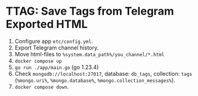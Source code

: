 # TTAG: Save Tags from Telegram Exported HTML

1. Configure app `etc/config.yml`.
2. Export Telegram channel history.
3. Move html-files to `%system.data_path%/you_channel/*.html`
4. `docker compose up`
5. `go run ./app/main.go` (go 1.23.4)
6. Check `mongodb://localhost:27017`, database: `db_tags`, collection: `tags` (`%mongo.uri%`, `%mongo.database%`, `%mongo.collection_messages%`).
7. `docker compose down`.